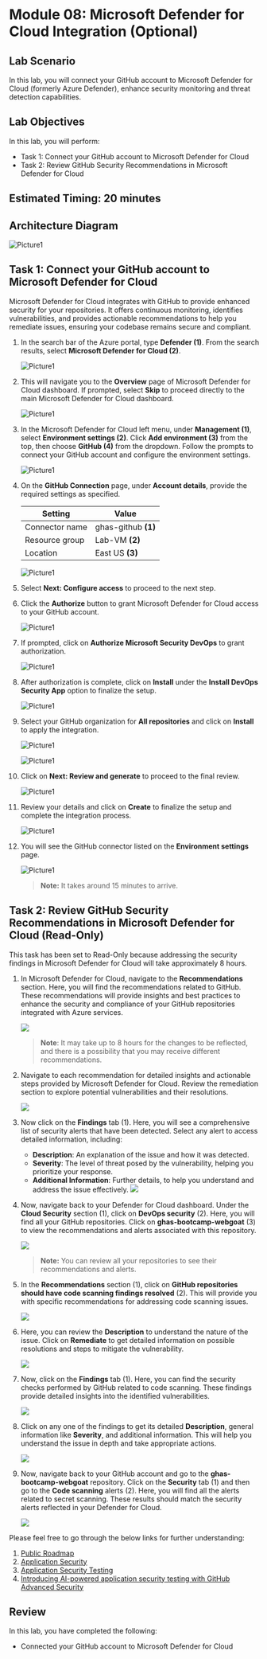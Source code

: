 # Module 08: Microsoft Defender for Cloud Integration (Optional)

## Lab Scenario

In this lab, you will connect your GitHub account to Microsoft Defender for Cloud (formerly Azure Defender), enhance security monitoring and threat detection capabilities. 

## Lab Objectives
In this lab, you will perform:

- Task 1: Connect your GitHub account to Microsoft Defender for Cloud
- Task 2: Review GitHub Security Recommendations in Microsoft Defender for Cloud

## Estimated Timing: 20 minutes

## Architecture Diagram

   ![Picture1](./images/ar06.png)

## Task 1: Connect your GitHub account to Microsoft Defender for Cloud

Microsoft Defender for Cloud integrates with GitHub to provide enhanced security for your repositories. It offers continuous monitoring, identifies vulnerabilities, and provides actionable recommendations to help you remediate issues, ensuring your codebase remains secure and compliant.

1. In the search bar of the Azure portal, type **Defender (1)**. From the search results, select **Microsoft Defender for Cloud (2)**. 

   ![Picture1](./images/sec8.png)

1. This will navigate you to the **Overview** page of Microsoft Defender for Cloud dashboard. If prompted, select **Skip** to proceed directly to the main Microsoft Defender for Cloud dashboard.

   ![Picture1](./images/mod6.1.png)

1. In the Microsoft Defender for Cloud left menu, under **Management (1)**, select **Environment settings (2)**. Click **Add environment (3)** from the top, then choose **GitHub (4)** from the dropdown. Follow the prompts to connect your GitHub account and configure the environment settings.

   ![Picture1](./images/image2.png)

1. On the **GitHub Connection** page, under **Account details**, provide the required settings as specified.

   | Setting  | Value |
   -----------|---------
   | Connector name | ghas-github **(1)** |
   | Resource group | Lab-VM **(2)** |
   | Location | East US **(3)** |
   
   ![Picture1](./images/image3.png)

1. Select **Next: Configure access** to proceed to the next step.

1. Click the **Authorize** button to grant Microsoft Defender for Cloud access to your GitHub account.
       
   ![Picture1](./images/image4.png)

1. If prompted, click on **Authorize Microsoft Security DevOps** to grant authorization.
   
   ![Picture1](./images/image5.png)

1. After authorization is complete, click on **Install** under the **Install DevOps Security App** option to finalize the setup.
   
   ![Picture1](./images/image6.png)

1. Select your GitHub organization for **All repositories** and click on **Install** to apply the integration.
   
   ![Picture1](./images/image7.png)
   
   ![Picture1](./images/image8.png)

1. Click on **Next: Review and generate** to proceed to the final review.
   
   ![Picture1](./images/image9.png)

1. Review your details and click on **Create** to finalize the setup and complete the integration process.

   ![Picture1](./images/image10.png)
   
1. You will see the GitHub connector listed on the **Environment settings** page.
   
   ![Picture1](./images/image11.png)                  
   
   >**Note:** It takes around 15 minutes to arrive.
<!--
   > **Congratulations** on completing the task! Now, it's time to validate it. Here are the steps:
	
   - Hit the Validate button for the corresponding task. If you receive a success message, you can proceed to the next task. 
   - If not, carefully read the error message and retry the step, following the instructions in the lab guide.
   - If you need any assistance, please contact us at cloudlabs-support@spektrasystems.com. We are available 24/7 to help you out.

   <validation step="18b96a1a-7f72-4440-8d0b-ce63614a0abb" />
-->

## Task 2: Review GitHub Security Recommendations in Microsoft Defender for Cloud (Read-Only)

This task has been set to Read-Only because addressing the security findings in Microsoft Defender for Cloud will take approximately 8 hours.

1. In Microsoft Defender for Cloud, navigate to the **Recommendations** section. Here, you will find the recommendations related to GitHub. These recommendations will provide insights and best practices to enhance the security and compliance of your GitHub repositories integrated with Azure services.

   ![](./images/recomendations.png)

    >**Note**: It may take up to 8 hours for the changes to be reflected, and there is a possibility that you may receive different recommendations.

1. Navigate to each recommendation for detailed insights and actionable steps provided by Microsoft Defender for Cloud. Review the remediation section to explore potential vulnerabilities and their resolutions.

   ![](./images/lab6recommendationat1.png)

1. Now click on the **Findings** tab (1). Here, you will see a comprehensive list of security alerts that have been detected. Select any alert to access detailed information, including:

	- **Description**: An explanation of the issue and how it was detected.
	- **Severity**: The level of threat posed by the vulnerability, helping you prioritize your response.
	- **Additional Information**: Further details, to help you understand and address the issue effectively.
         ![](./images/lab6recommendationat2.png)

1. Now, navigate back to your Defender for Cloud dashboard. Under the **Cloud Security** section (1), click on **DevOps security** (2). Here, you will find all your GitHub repositories. Click on **ghas-bootcamp-webgoat** (3) to view the recommendations and alerts associated with this repository.

   ![](./images/lab6recommendationat3.png)

   >**Note:** You can review all your repositories to see their recommendations and alerts.

1. In the **Recommendations** section (1), click on **GitHub repositories should have code scanning findings resolved** (2). This will provide you with specific recommendations for addressing code scanning issues.

   ![](./images/lab6recommendationat4.png)

1. Here, you can review the **Description** to understand the nature of the issue. Click on **Remediate** to get detailed information on possible resolutions and steps to mitigate the vulnerability.

   ![](./images/lab6recommendationat5.png)

1. Now, click on the **Findings** tab (1). Here, you can find the security checks performed by GitHub related to code scanning. These findings provide detailed insights into the identified vulnerabilities.

   ![](./images/lab6recommendationat6.png)

1. Click on any one of the findings to get its detailed **Description**, general information like **Severity**, and additional information. This will help you understand the issue in depth and take appropriate actions.

   ![](./images/lab6recommendationat7.png)

1. Now, navigate back to your GitHub account and go to the **ghas-bootcamp-webgoat** repository. Click on the **Security** tab (1) and then go to the **Code scanning** alerts (2). Here, you will find all the alerts related to secret scanning. These results should match the security alerts reflected in your Defender for Cloud.

   ![](./images/lab6recommendationat8.png)

Please feel free to go through the below links for further understanding:

1. [Public Roadmap](https://github.com/orgs/github/projects/4247/views/6)
2. [Application Security](https://info.microsoft.com/US-DevOps-VDEO-FY24-02Feb-12-GitHub-and-AI-A-Powerful-Duo-for-Application-Security-Testing-SRGCM11732_LP01-Registration---Form-in-Body.html)
3. [Application Security Testing](https://www.microsoft.com/en-us/industry?rtc=1)
4. [Introducing AI-powered application security testing with GitHub Advanced Security](https://github.blog/2023-11-08-ai-powered-appsec/)

## Review

In this lab, you have completed the following:
+ Connected your GitHub account to Microsoft Defender for Cloud
